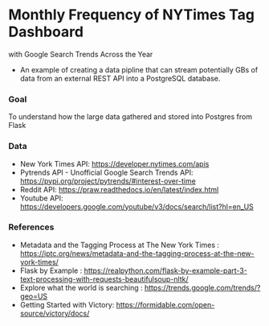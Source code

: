 # Monthly Frequency of NYTimes Tag Dashboard 
with Google Search Trends Across the Year
- An example of creating a data pipline that can stream potentially GBs of data from an external REST API into a PostgreSQL database.

### Goal
To understand how the large data gathered and stored into Postgres from Flask
### Data
- New York Times API: https://developer.nytimes.com/apis
- Pytrends API - Unofficial Google Search Trends API: https://pypi.org/project/pytrends/#interest-over-time
- Reddit API: https://praw.readthedocs.io/en/latest/index.html
- Youtube API: https://developers.google.com/youtube/v3/docs/search/list?hl=en_US

### References
- Metadata and the Tagging Process at The New York Times : https://iptc.org/news/metadata-and-the-tagging-process-at-the-new-york-times/
- Flask by Example : https://realpython.com/flask-by-example-part-3-text-processing-with-requests-beautifulsoup-nltk/
- Explore what the world is searching : https://trends.google.com/trends/?geo=US
- Getting Started with Victory: https://formidable.com/open-source/victory/docs/
